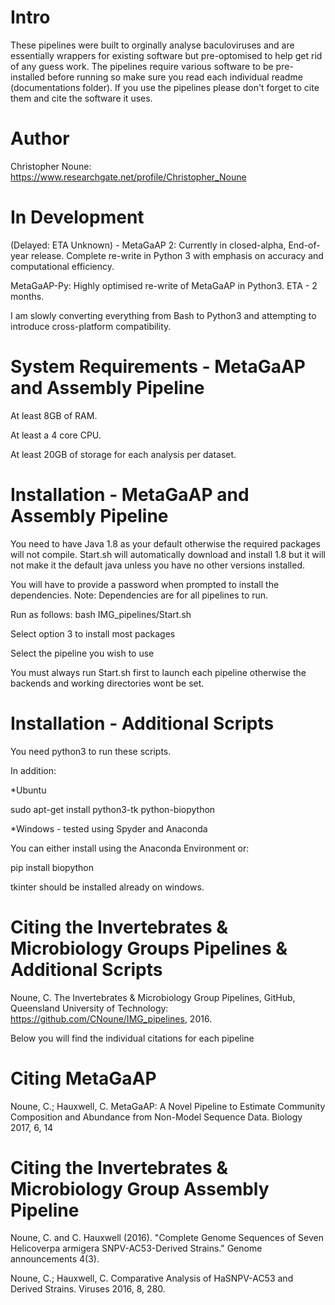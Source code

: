 # Intro
These pipelines were built to orginally analyse baculoviruses and are essentially wrappers for existing software but pre-optomised to help get rid of any guess work. The pipelines require various software to be pre-installed before running so make sure you read each individual readme (documentations folder). If you use the pipelines please don't forget to cite them and cite the software it uses.

# Author
Christopher Noune: https://www.researchgate.net/profile/Christopher_Noune

# In Development

(Delayed: ETA Unknown) - MetaGaAP 2: Currently in closed-alpha, End-of-year release. Complete re-write in Python 3 with emphasis on accuracy and computational efficiency.

MetaGaAP-Py: Highly optimised re-write of MetaGaAP in Python3. ETA - 2 months.

I am slowly converting everything from Bash to Python3 and attempting to introduce cross-platform compatibility.

# System Requirements - MetaGaAP and Assembly Pipeline

At least 8GB of RAM. 

At least a 4 core CPU. 

At least 20GB of storage for each analysis per dataset.

# Installation - MetaGaAP and Assembly Pipeline
You need to have Java 1.8 as your default otherwise the required packages will not compile. Start.sh will automatically download and install 1.8 but it will not make it the default java unless you have no other versions installed.

You will have to provide a password when prompted to install the dependencies. Note: Dependencies are for all pipelines to run.

Run as follows:
bash IMG_pipelines/Start.sh

Select option 3 to install most packages

Select the pipeline you wish to use

You must always run Start.sh first to launch each pipeline otherwise the backends and working directories wont be set.

# Installation - Additional Scripts 

You need python3 to run these scripts.

In addition:

*Ubuntu

sudo apt-get install python3-tk python-biopython

*Windows - tested using Spyder and Anaconda

You can either install using the Anaconda Environment or:

pip install biopython

tkinter should be installed already on windows.

# Citing the Invertebrates & Microbiology Groups Pipelines & Additional Scripts

Noune, C. The Invertebrates & Microbiology Group Pipelines, GitHub, Queensland University of Technology: https://github.com/CNoune/IMG_pipelines, 2016.

Below you will find the individual citations for each pipeline

# Citing MetaGaAP

Noune, C.; Hauxwell, C. MetaGaAP: A Novel Pipeline to Estimate Community Composition and Abundance from Non-Model Sequence Data. Biology 2017, 6, 14

# Citing the Invertebrates & Microbiology Group Assembly Pipeline

Noune, C. and C. Hauxwell (2016). "Complete Genome Sequences of Seven Helicoverpa armigera SNPV-AC53-Derived Strains." Genome announcements 4(3).

Noune, C.; Hauxwell, C. Comparative Analysis of HaSNPV-AC53 and Derived Strains. Viruses 2016, 8, 280.
